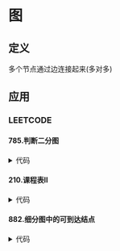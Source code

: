 # 图 #

## 定义 ##
多个节点通过边连接起来(多对多)

## 应用 ##
### LEETCODE ###
#### 785.判断二分图 ####
<details>
<summary>代码</summary>
<pre>
<code>
</code>
</pre>
</details>

#### 210.课程表II ####
<details>
<summary>代码</summary>
<pre>
<code>
</code>
</pre>
</details>

#### 882.细分图中的可到达结点 ####
<details>
<summary>代码</summary>
<pre>
<code>
</code>
</pre>
</details>